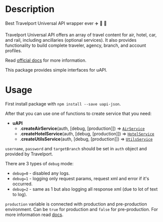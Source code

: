 # Description
Best Travelport Universal API wrapper ever :airplane: :mountain_railway: :hotel: 

Travelport Universal API offers an array of travel content for air, hotel, car, and rail, including ancillaries (optional services). It also provides functionality to build complete traveler, agency, branch, and account profiles.

Read [official docs](https://support.travelport.com/webhelp/uapi/uAPI.htm) for more information.

This package provides simple interfaces for uAPI.

# Usage
First install package with `npm install --save uapi-json`.

After that you can use one of functions to create service that you need:

* **uAPI**
    * .**createAirService**(auth, [debug, [production]]) ⇒ <code>[AirService](docs/Air.md)</code>
    * .**createHotelService**(auth, [debug, [production]])  ⇒ <code>[HotelService](docs/Hotels.md)</code>
    * .**createUtilsService**(auth, [debug, [production]]) ⇒ <code>[UtilsService](docs/Utils.md)</code>

`username`, `password` and `targetBranch` should be set in `auth` object and provided by Travelport.

There are 3 types of `debug` mode:

* `debug=0` - disabled any logs.
* `debug=1` - logging only request params, request xml and error if it's occurred.
* `debug=2` - same as 1 but also logging all response xml (due to lot of text to log).

`production` variable is connected with production and pre-production environment. 
Can be `true` for production and `false` for pre-production. For more information read [docs](https://support.travelport.com/webhelp/uapi/uAPI.htm#New_Customer_Path/NewCustomer_PreProd.htm%3FTocPath%3DGetting%2520Started%7CGetting%2520Connected%7CGetting%2520Credentials%7C_____2).


